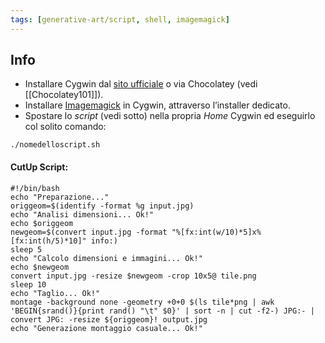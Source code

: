 ```yaml
---
tags: [generative-art/script, shell, imagemagick]
---
```

## Info

-   Installare Cygwin dal [sito ufficiale](https://www.cygwin.com/) o via Chocolatey (vedi [[Chocolatey101]]).
-   Installare [Imagemagick](https://imagemagick.org/index.php) in Cygwin, attraverso l’installer dedicato.
-   Spostare lo _script_ (vedi sotto) nella propria _Home_ Cygwin ed eseguirlo col solito comando:

```shell
./nomedelloscript.sh
``` 

#### CutUp Script:

```shell
#!/bin/bash
echo "Preparazione..."
origgeom=$(identify -format %g input.jpg)
echo "Analisi dimensioni... Ok!"
echo $origgeom
newgeom=$(convert input.jpg -format "%[fx:int(w/10)*5]x%[fx:int(h/5)*10]" info:)
sleep 5
echo "Calcolo dimensioni e immagini... Ok!"
echo $newgeom
convert input.jpg -resize $newgeom -crop 10x5@ tile.png
sleep 10
echo "Taglio... Ok!"
montage -background none -geometry +0+0 $(ls tile*png | awk 'BEGIN{srand()}{print rand() "\t" $0}' | sort -n | cut -f2-) JPG:- | convert JPG: -resize ${origgeom}! output.jpg
echo "Generazione montaggio casuale... Ok!"
```
